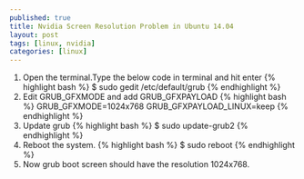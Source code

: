 ```yaml
---
published: true
title: Nvidia Screen Resolution Problem in Ubuntu 14.04
layout: post
tags: [linux, nvidia]
categories: [linux]
---
```


1) Open the terminal.Type the below code in terminal and hit enter
{% highlight bash %}
$ sudo gedit /etc/default/grub
{% endhighlight %}
2) Edit GRUB_GFXMODE and add GRUB_GFXPAYLOAD
{% highlight bash %}
GRUB_GFXMODE=1024x768
GRUB_GFXPAYLOAD_LINUX=keep
{% endhighlight %}
3) Update grub 
{% highlight bash %}
$ sudo update-grub2
{% endhighlight %}
4) Reboot the system.
{% highlight bash %}
$ sudo reboot 
{% endhighlight %}
5) Now grub boot screen should have the resolution 1024x768.